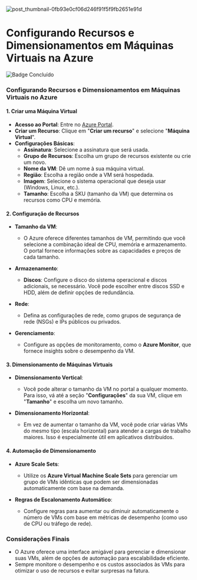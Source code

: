 ![post_thumbnail-0fb93e0cf06d246f91f5f9fb2651e91d](https://github.com/user-attachments/assets/f1781532-be6b-4e07-9720-f9f5fc523867)

# Configurando Recursos e Dimensionamentos em Máquinas Virtuais na Azure
![Badge Concluído](http://img.shields.io/static/v1?label=STATUS&message=CONCLUÍDO&color=23232e&style=for-the-badge)

### Configurando Recursos e Dimensionamentos em Máquinas Virtuais no Azure

#### 1. **Criar uma Máquina Virtual**

- **Acesso ao Portal**: Entre no [Azure Portal](https://portal.azure.com/).
- **Criar um Recurso**: Clique em "**Criar um recurso**" e selecione "**Máquina Virtual**".
- **Configurações Básicas**:
  - **Assinatura**: Selecione a assinatura que será usada.
  - **Grupo de Recursos**: Escolha um grupo de recursos existente ou crie um novo.
  - **Nome da VM**: Dê um nome à sua máquina virtual.
  - **Região**: Escolha a região onde a VM será hospedada.
  - **Imagem**: Selecione o sistema operacional que deseja usar (Windows, Linux, etc.).
  - **Tamanho**: Escolha a SKU (tamanho da VM) que determina os recursos como CPU e memória.

#### 2. **Configuração de Recursos**

- **Tamanho da VM**:
  - O Azure oferece diferentes tamanhos de VM, permitindo que você selecione a combinação ideal de CPU, memória e armazenamento. O portal fornece informações sobre as capacidades e preços de cada tamanho.
  
- **Armazenamento**:
  - **Discos**: Configure o disco do sistema operacional e discos adicionais, se necessário. Você pode escolher entre discos SSD e HDD, além de definir opções de redundância.
  
- **Rede**:
  - Defina as configurações de rede, como grupos de segurança de rede (NSGs) e IPs públicos ou privados.
  
- **Gerenciamento**:
  - Configure as opções de monitoramento, como o **Azure Monitor**, que fornece insights sobre o desempenho da VM.

#### 3. **Dimensionamento de Máquinas Virtuais**

- **Dimensionamento Vertical**:
  - Você pode alterar o tamanho da VM no portal a qualquer momento. Para isso, vá até a seção "**Configurações**" da sua VM, clique em "**Tamanho**" e escolha um novo tamanho.
  
- **Dimensionamento Horizontal**:
  - Em vez de aumentar o tamanho da VM, você pode criar várias VMs do mesmo tipo (escala horizontal) para atender a cargas de trabalho maiores. Isso é especialmente útil em aplicativos distribuídos.

#### 4. **Automação de Dimensionamento**

- **Azure Scale Sets**:
  - Utilize os **Azure Virtual Machine Scale Sets** para gerenciar um grupo de VMs idênticas que podem ser dimensionadas automaticamente com base na demanda.

- **Regras de Escalonamento Automático**:
  - Configure regras para aumentar ou diminuir automaticamente o número de VMs com base em métricas de desempenho (como uso de CPU ou tráfego de rede).

### Considerações Finais

- O Azure oferece uma interface amigável para gerenciar e dimensionar suas VMs, além de opções de automação para escalabilidade eficiente.
- Sempre monitore o desempenho e os custos associados às VMs para otimizar o uso de recursos e evitar surpresas na fatura.
